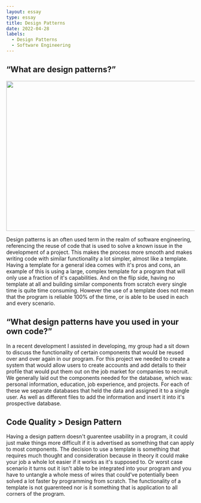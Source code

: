 ```yaml
---
layout: essay
type: essay
title: Design Patterns
date: 2022-04-28
labels:
  - Design Patterns
  - Software Engineering
---
```


## “What are design patterns?”

<img src="https://res.cloudinary.com/practicaldev/image/fetch/s--xGPUOCiI--/c_imagga_scale,f_auto,fl_progressive,h_900,q_auto,w_1600/https://dev-to-uploads.s3.amazonaws.com/uploads/articles/ebdnqnmv3qqc16jzlkzs.jpg" width="600" height="400">

Design patterns is an often used term in the realm of software engineering, referencing the reuse of code that is used to solve a known issue in the development of a project. This makes the process more smooth and makes writing code with similar functionality a lot simpler, almost like a template. Having a template for a general idea comes with it's pros and cons, an example of this is using a large, complex template for a program that will only use a fraction of it's capabilities. And on the flip side, having no template at all and building similar components from scratch every single time is quite time consuming. However the use of a template does not mean that the program is reliable 100% of the time, or is able to be used in each and every scenario.

## “What design patterns have you used in your own code?”

In a recent development I assisted in developing, my group had a sit down to discuss the functionality of certain components that would be reused over and over again in our program. For this project we needed to create a system that would allow users to create accounts and add details to their profile that would put them out on the job market for companies to recruit. We generally laid out the components needed for the database, which was: personal information, education, job experience, and projects. For each of these we separate databases that held the data and assigned it to a single user. As well as different files to add the information and insert it into it's prospective database.

## Code Quality > Design Pattern

Having a design pattern doesn't guarentee usability in a program, it could just make things more difficult if it is advertised as something that can apply to most components. The decision to use a template is something that requires much thought and consideration because in theory it could make your job a whole lot easier if it works as it's supposed to. Or worst case scenario it turns out it isn't able to be integrated into your program and you have to untangle a whole mess of wires that could've potentially been solved a lot faster by programming from scratch. The functionality of a template is not guarenteed nor is it something that is application to all corners of the program.
